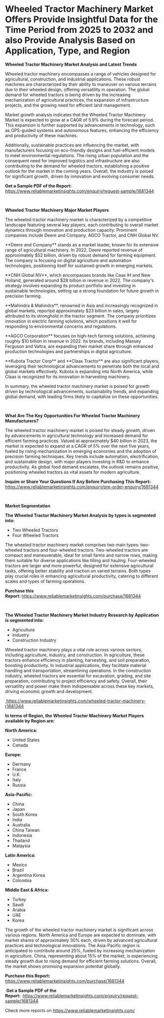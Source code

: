 <p><h1>Wheeled Tractor Machinery Market Offers Provide Insightful Data for the Time Period from 2025 to 2032 and also Provide Analysis Based on Application, Type, and Region</h1></p><p><strong>Wheeled Tractor Machinery Market Analysis and Latest Trends</strong></p>
<p><p>Wheeled tractor machinery encompasses a range of vehicles designed for agricultural, construction, and industrial applications. These robust machines are characterized by their ability to maneuver on various terrains due to their wheeled design, offering versatility in operation. The global demand for wheeled tractors is being driven by the increasing mechanization of agricultural practices, the expansion of infrastructure projects, and the growing need for efficient land management.</p><p>Market growth analysis indicates that the Wheeled Tractor Machinery Market is expected to grow at a CAGR of 5.9% during the forecast period. This expansion is further supported by advancements in technology, such as GPS-guided systems and autonomous features, enhancing the efficiency and productivity of these machines. </p><p>Additionally, sustainable practices are influencing the market, with manufacturers focusing on eco-friendly designs and fuel-efficient models to meet environmental regulations. The rising urban population and the consequent need for improved logistics and infrastructure are also contributing to the demand for wheeled tractors, establishing a positive outlook for the market in the coming years. Overall, the industry is poised for significant growth, driven by innovation and evolving consumer needs.</p></p>
<p><strong>Get a Sample PDF of the Report:&nbsp;</strong> <a href="https://www.reliablemarketinsights.com/enquiry/request-sample/1681344?utm_campaign=2593&utm_medium=2&utm_source=Github&utm_content=ia&utm_term=19022025&utm_id=wheeled-tractor-machinery">https://www.reliablemarketinsights.com/enquiry/request-sample/1681344</a></p>
<p>&nbsp;</p>
<p><strong>Wheeled Tractor Machinery Major Market Players</strong></p>
<p><p>The wheeled tractor machinery market is characterized by a competitive landscape featuring several key players, each contributing to overall market dynamics through innovation and production capacity. Prominent companies include Deere and Company, AGCO Tractor, and CNH Global NV.</p><p>**Deere and Company** stands as a market leader, known for its extensive range of agricultural machinery. In 2022, Deere reported revenue of approximately $52 billion, driven by robust demand for farming equipment. The company is focusing on digital agriculture and automation technologies, positioning itself for sustained growth in emerging markets.</p><p>**CNH Global NV**, which encompasses brands like Case IH and New Holland, generated around $28 billion in revenue in 2022. The company's strategy involves expanding its product portfolio and investing in sustainable technologies, setting up a strong foundation for future growth in precision farming.</p><p>**Mahindra & Mahindra**, renowned in Asia and increasingly recognized in global markets, reported approximately $23 billion in sales, largely attributed to its stronghold in the tractor segment. The company prioritizes innovation in electric farming solutions, which positions it well for responding to environmental concerns and regulations.</p><p>**AGCO Corporation** focuses on high-tech farming solutions, achieving roughly $10 billion in revenue in 2022. Its brands, including Massey Ferguson and Valtra, are expanding their market share through enhanced production technologies and partnerships in digital agriculture.</p><p>**Kubota Tractor Corp** and **Claas Tractor** are also significant players, leveraging their technological advancements to penetrate both the local and global markets effectively. Kubota is expanding into North America, while Claas is recognized for its innovation in harvesting machinery.</p><p>In summary, the wheeled tractor machinery market is poised for growth driven by technological advancements, sustainability trends, and expanding global demand, with leading firms likely to capitalize on these opportunities.</p></p>
<p>&nbsp;</p>
<p><strong>What Are The Key Opportunities For Wheeled Tractor Machinery Manufacturers?</strong></p>
<p><p>The wheeled tractor machinery market is poised for steady growth, driven by advancements in agricultural technology and increased demand for efficient farming practices. Valued at approximately $40 billion in 2023, the market is expected to expand at a CAGR of 5% over the next five years, fueled by rising mechanization in emerging economies and the adoption of precision farming techniques. Key trends include automation, electrification, and sustainable design, with major players investing in R&D to enhance productivity. As global food demand escalates, the outlook remains positive, positioning wheeled tractors as vital assets for modern agriculture.</p></p>
<p><strong>Inquire or Share Your Questions If Any Before Purchasing This Report:</strong> <a href="https://www.reliablemarketinsights.com/enquiry/pre-order-enquiry/1681344?utm_campaign=2593&utm_medium=2&utm_source=Github&utm_content=ia&utm_term=19022025&utm_id=wheeled-tractor-machinery">https://www.reliablemarketinsights.com/enquiry/pre-order-enquiry/1681344</a></p>
<p>&nbsp;</p>
<p><strong>Market Segmentation</strong></p>
<p><strong>The Wheeled Tractor Machinery Market Analysis by types is segmented into:</strong></p>
<p><ul><li>Two Wheeled Tractors</li><li>Four Wheeled Tractors</li></ul></p>
<p><p>The wheeled tractor machinery market comprises two main types: two-wheeled tractors and four-wheeled tractors. Two-wheeled tractors are compact and maneuverable, ideal for small farms and narrow rows, making them suitable for diverse applications like tilling and hauling. Four-wheeled tractors are larger and more powerful, designed for extensive agricultural tasks, offering better stability and traction on varied terrains. Both types play crucial roles in enhancing agricultural productivity, catering to different scales and types of farming operations.</p></p>
<p><strong>Purchase this Report:&nbsp;</strong><a href="https://www.reliablemarketinsights.com/purchase/1681344?utm_campaign=2593&utm_medium=2&utm_source=Github&utm_content=ia&utm_term=19022025&utm_id=wheeled-tractor-machinery">https://www.reliablemarketinsights.com/purchase/1681344</a></p>
<p>&nbsp;</p>
<p><strong>The Wheeled Tractor Machinery Market Industry Research by Application is segmented into:</strong></p>
<p><ul><li>Agriculture</li><li>Industry</li><li>Construction Industry</li></ul></p>
<p><p>Wheeled tractor machinery plays a vital role across various sectors, including agriculture, industry, and construction. In agriculture, these tractors enhance efficiency in planting, harvesting, and soil preparation, boosting productivity. In industrial applications, they facilitate material handling and transportation, streamlining operations. In the construction industry, wheeled tractors are essential for excavation, grading, and site preparation, contributing to project efficiency and safety. Overall, their versatility and power make them indispensable across these key markets, driving economic growth and development.</p></p>
<p><a href="https://www.reliablemarketinsights.com/wheeled-tractor-machinery-r1681344?utm_campaign=2593&utm_medium=2&utm_source=Github&utm_content=ia&utm_term=19022025&utm_id=wheeled-tractor-machinery">&nbsp;https://www.reliablemarketinsights.com/wheeled-tractor-machinery-r1681344</a></p>
<p><strong>In terms of Region, the Wheeled Tractor Machinery Market Players available by Region are:</strong></p>
<p>
    <p> <strong> North America: </strong>
        <ul>
            <li>United States</li>
            <li>Canada</li>
        </ul>
        </p> 
    <p> <strong> Europe: </strong>
        <ul>
            <li>Germany</li>
            <li>France</li>
            <li>U.K.</li>
            <li>Italy</li>
            <li>Russia</li>
        </ul>
        </p> 
    <p> <strong> Asia-Pacific: </strong>
        <ul>
            <li>China</li>
            <li>Japan</li>
            <li>South Korea</li>
            <li>India</li>
            <li>Australia</li>
            <li>China Taiwan</li>
            <li>Indonesia</li>
            <li>Thailand</li>
            <li>Malaysia</li>
        </ul>
        </p> 
    <p> <strong> Latin America: </strong>
        <ul>
            <li>Mexico</li>
            <li>Brazil</li>
            <li>Argentina Korea</li>
            <li>Colombia</li>
        </ul>
        </p> 
    <p> <strong> Middle East & Africa: </strong>
        <ul>
            <li>Turkey</li>
            <li>Saudi</li>
            <li>Arabia</li>
            <li>UAE</li>
            <li>Korea</li>
        </ul>
    </p>
    </p>
<p><p>The growth of the wheeled tractor machinery market is significant across various regions. North America and Europe are expected to dominate, with market shares of approximately 30% each, driven by advanced agricultural practices and technological innovations. The Asia-Pacific region is anticipated to contribute around 25%, fueled by increasing mechanization in agriculture. China, representing about 15% of the market, is experiencing steady growth due to rising demand for efficient farming solutions. Overall, the market shows promising expansion potential globally.</p></p>
<p><strong>Purchase this Report: </strong><a href="https://www.reliablemarketinsights.com/purchase/1681344?utm_campaign=2593&utm_medium=2&utm_source=Github&utm_content=ia&utm_term=19022025&utm_id=wheeled-tractor-machinery">https://www.reliablemarketinsights.com/purchase/1681344</a></p>
<p>&nbsp;<strong>Get a Sample PDF of the Report:&nbsp;&nbsp;</strong><a href="https://www.reliablemarketinsights.com/enquiry/request-sample/1681344?utm_campaign=2593&utm_medium=2&utm_source=Github&utm_content=ia&utm_term=19022025&utm_id=wheeled-tractor-machinery">https://www.reliablemarketinsights.com/enquiry/request-sample/1681344</a></p>
<p><strong></strong></p>
<p>Check more reports on <a href="https://www.reliablemarketinsights.com/?utm_campaign=2593&utm_medium=2&utm_source=Github&utm_content=ia&utm_term=19022025&utm_id=wheeled-tractor-machinery">https://www.reliablemarketinsights.com/</a></p>
